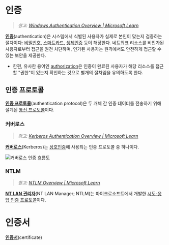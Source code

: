 # 인증
> *참고: [Windows Authentication Overview | Microsoft Learn](https://learn.microsoft.com/en-us/windows-server/security/windows-authentication/windows-authentication-overview)*

**[인증](https://learn.microsoft.com/en-us/windows-server/security/windows-authentication/windows-authentication-overview)**(authentication)은 시스템에서 식별된 사용자가 실제로 본인이 맞는지 검증하는 절차이다: [비밀번호](https://learn.microsoft.com/en-us/windows-server/security/kerberos/passwords-overview), [스마트카드](https://en.wikipedia.org/wiki/Smart_card), [생체인증](https://en.wikipedia.org/wiki/Biometrics) 등이 해당한다. 네트워크 리소스를 비인가된 사용자로부터 접근을 원천 차단하며, 인가된 사용자는 원격에서도 안전하게 접근할 수 있는 보안을 제공한다.

* 한편, 유사한 용어인 [authorization](https://en.wikipedia.org/wiki/Authorization)은 인증이 완료된 사용자가 해당 리소스를 접근할 "권한"이 있는지 확인하는 것으로 별개의 절차임을 유의하도록 한다.

## 인증 프로토콜
**[인증 프로토콜](https://en.wikipedia.org/wiki/Authentication_protocol)**(authentication protocol)은 두 개체 간 인증 데이터를 전송하기 위해 설계된 [통신 프로토콜](https://en.wikipedia.org/wiki/Communication_protocol)이다.

### 커버로스
> *참고: [Kerberos Authentication Overview | Microsoft Learn](https://learn.microsoft.com/en-us/windows-server/security/kerberos/kerberos-authentication-overview)*

**[커버로스](https://en.wikipedia.org/wiki/Kerberos_(protocol))**(Kerberos)는 [상호인증](https://en.wikipedia.org/wiki/Mutual_authentication)에 사용되는 인증 프로토콜 중 하나이다.

![커버로스 인증 흐름도](https://learn.microsoft.com/en-us/troubleshoot/windows-server/windows-security/media/kerberos-authentication-troubleshooting-guidance/authentication-flow.png)

### NTLM
> *참고: [NTLM Overview | Microsoft Learn](https://learn.microsoft.com/en-us/windows-server/security/kerberos/ntlm-overview)*

**[NT LAN 관리자](https://en.wikipedia.org/wiki/NTLM)**(NT LAN Manager; NTLM)는 마이크로소프트에서 개발한 [시도-응답 인증 프로토콜](https://en.wikipedia.org/wiki/Challenge%E2%80%93response_authentication)이다.

# 인증서
**[인증서](https://en.wikipedia.org/wiki/Authorization_certificate)**(certificate)
